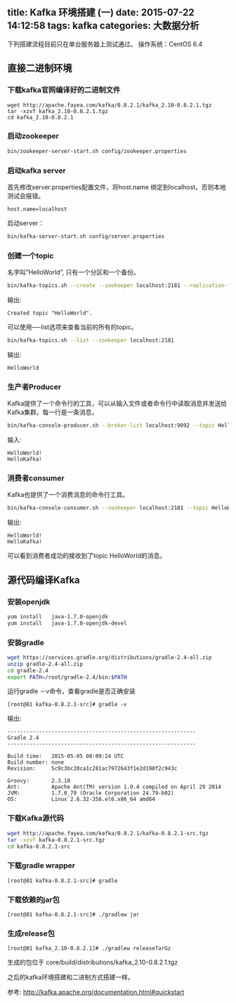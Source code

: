 title: Kafka 环境搭建 (一)
date: 2015-07-22 14:12:58
tags: kafka
categories: 大数据分析
---
下列搭建流程目前只在单台服务器上测试通过。
操作系统：CentOS 6.4

## **直接二进制环境**

### 下载kafka官网编译好的二进制文件

```
wget http://apache.fayea.com/kafka/0.8.2.1/kafka_2.10-0.8.2.1.tgz
tar -xzvf kafka_2.10-0.8.2.1.tgz
cd kafka_2.10-0.8.2.1
```
### 启动zookeeper
``` bash
bin/zookeeper-server-start.sh config/zookeeper.properties
```
### 启动kafka server
首先修改server.properties配置文件，将host.name 绑定到localhost，否则本地测试会报错。
```
host.name=localhost
```
启动server：
``` bash
bin/kafka-server-start.sh config/server.properties
```
<!-- more -->
### 创建一个topic
名字叫”HelloWorld”, 只有一个分区和一个备份。
``` bash
bin/kafka-topics.sh --create --zookeeper localhost:2181 --replication-factor 1 --partitions 1 --topic HelloWorld
```
输出:
```
Created topic "HelloWorld".
```

可以使用—-list选项来查看当前的所有的topic。
``` bash
bin/kafka-topics.sh --list --zookeeper localhost:2181
```
输出:
```
HelloWorld
```

### 生产者Producer
Kafka提供了一个命令行的工具，可以从输入文件或者命令行中读取消息并发送给Kafka集群。每一行是一条消息。
``` bash
bin/kafka-console-producer.sh --broker-list localhost:9092 --topic HelloWorld
```
输入:
```
HelloWorld!       
HelloKafka!

```
### 消费者consumer

Kafka也提供了一个消费消息的命令行工具。
``` bash
bin/kafka-console-consumer.sh --zookeeper localhost:2181 --topic HelloWorld --from-beginning
```
输出:
```
HelloWorld!
HelloKafka!
```
可以看到消费者成功的接收到了topic HelloWorld的消息。

## 源代码编译Kafka
### 安装openjdk
``` bash
yum install   java-1.7.0-openjdk
yum install   java-1.7.0-openjdk-devel
```
### 安装gradle
``` bash
wget https://services.gradle.org/distributions/gradle-2.4-all.zip
unzip gradle-2.4-all.zip
cd gradle-2.4
export PATH=/root/gradle-2.4/bin:$PATH
```
运行gradle －v命令，查看gradle是否正确安装
```
[root@81 kafka-0.8.2.1-src]# gradle -v
```
输出:
```
------------------------------------------------------------
Gradle 2.4
------------------------------------------------------------

Build time:   2015-05-05 08:09:24 UTC
Build number: none
Revision:     5c9c3bc20ca1c281ac7972643f1e2d190f2c943c

Groovy:       2.3.10
Ant:          Apache Ant(TM) version 1.9.4 compiled on April 29 2014
JVM:          1.7.0_79 (Oracle Corporation 24.79-b02)
OS:           Linux 2.6.32-358.el6.x86_64 amd64
```
### 下载Kafka源代码
``` bash
wget http://apache.fayea.com/kafka/0.8.2.1/kafka-0.8.2.1-src.tgz
tar -xzvf kafka-0.8.2.1-src.tgz
cd kafka-0.8.2.1-src
```
### 下载gradle wrapper
```
[root@81 kafka-0.8.2.1-src]# gradle
```
### 下载依赖的jar包
```
[root@81 kafka-0.8.2.1-src]# ./gradlew jar
```
### 生成release包
```
[root@81 kafka_2.10-0.8.2.1]# ./gradlew releaseTarGz
```
生成的包位于 core/build/distributions/kafka_2.10-0.8.2.1.tgz

之后的kafka环境搭建和二进制方式搭建一样。

参考: http://kafka.apache.org/documentation.html#quickstart
